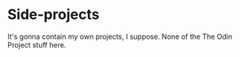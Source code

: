 # Side-projects
It's gonna contain my own projects, I suppose. None of the The Odin Project stuff here.
